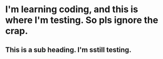# I'm learning coding, and this is where I'm testing. So pls ignore the crap.

## This is a sub heading. I'm sstill testing.
